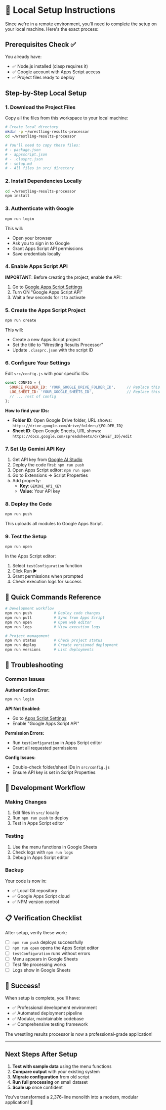 # 🚀 Local Setup Instructions

Since we're in a remote environment, you'll need to complete the setup on your local machine. Here's the exact process:

## Prerequisites Check ✅

You already have:
- ✅ Node.js installed (clasp requires it)
- ✅ Google account with Apps Script access
- ✅ Project files ready to deploy

## Step-by-Step Local Setup

### 1. Download the Project Files

Copy all the files from this workspace to your local machine:

```bash
# Create local directory
mkdir -p ~/wrestling-results-processor
cd ~/wrestling-results-processor

# You'll need to copy these files:
# - package.json
# - appsscript.json  
# - .clasprc.json
# - setup.md
# - All files in src/ directory
```

### 2. Install Dependencies Locally

```bash
cd ~/wrestling-results-processor
npm install
```

### 3. Authenticate with Google

```bash
npm run login
```

This will:
- Open your browser
- Ask you to sign in to Google
- Grant Apps Script API permissions
- Save credentials locally

### 4. Enable Apps Script API

**IMPORTANT**: Before creating the project, enable the API:

1. Go to [Google Apps Script Settings](https://script.google.com/home/usersettings)
2. Turn ON "Google Apps Script API"
3. Wait a few seconds for it to activate

### 5. Create the Apps Script Project

```bash
npm run create
```

This will:
- Create a new Apps Script project
- Set the title to "Wrestling Results Processor"
- Update `.clasprc.json` with the script ID

### 6. Configure Your Settings

Edit `src/config.js` with your specific IDs:

```javascript
const CONFIG = {
  SOURCE_FOLDER_ID: 'YOUR_GOOGLE_DRIVE_FOLDER_ID',     // Replace this
  LOG_SHEET_ID: 'YOUR_GOOGLE_SHEETS_ID',               // Replace this
  // ... rest of config
};
```

**How to find your IDs:**
- **Folder ID**: Open Google Drive folder, URL shows: `https://drive.google.com/drive/folders/{FOLDER_ID}`
- **Sheet ID**: Open Google Sheets, URL shows: `https://docs.google.com/spreadsheets/d/{SHEET_ID}/edit`

### 7. Set Up Gemini API Key

1. Get API key from [Google AI Studio](https://makersuite.google.com/app/apikey)
2. Deploy the code first: `npm run push`
3. Open Apps Script editor: `npm run open`
4. Go to Extensions → Script Properties
5. Add property: 
   - **Key**: `GEMINI_API_KEY`
   - **Value**: Your API key

### 8. Deploy the Code

```bash
npm run push
```

This uploads all modules to Google Apps Script.

### 9. Test the Setup

```bash
npm run open
```

In the Apps Script editor:
1. Select `testConfiguration` function
2. Click Run ▶️
3. Grant permissions when prompted
4. Check execution logs for success

## 🎯 Quick Commands Reference

```bash
# Development workflow
npm run push          # Deploy code changes
npm run pull          # Sync from Apps Script  
npm run open          # Open web editor
npm run logs          # View execution logs

# Project management
npm run status        # Check project status
npm run deploy        # Create versioned deployment
npm run versions      # List deployments
```

## 🔧 Troubleshooting

### Common Issues

**Authentication Error:**
```bash
npm run login
```

**API Not Enabled:**
- Go to [Apps Script Settings](https://script.google.com/home/usersettings)
- Enable "Google Apps Script API"

**Permission Errors:**
- Run `testConfiguration` in Apps Script editor
- Grant all requested permissions

**Config Issues:**
- Double-check folder/sheet IDs in `src/config.js`
- Ensure API key is set in Script Properties

## 🚀 Development Workflow

### Making Changes
1. Edit files in `src/` locally
2. Run `npm run push` to deploy
3. Test in Apps Script editor

### Testing
1. Use the menu functions in Google Sheets
2. Check logs with `npm run logs`
3. Debug in Apps Script editor

### Backup
Your code is now in:
- ✅ Local Git repository
- ✅ Google Apps Script cloud
- ✅ NPM version control

## 📋 Verification Checklist

After setup, verify these work:

- [ ] `npm run push` deploys successfully
- [ ] `npm run open` opens the Apps Script editor  
- [ ] `testConfiguration` runs without errors
- [ ] Menu appears in Google Sheets
- [ ] Test file processing works
- [ ] Logs show in Google Sheets

## 🎉 Success!

When setup is complete, you'll have:
- ✅ Professional development environment
- ✅ Automated deployment pipeline
- ✅ Modular, maintainable codebase
- ✅ Comprehensive testing framework

The wrestling results processor is now a professional-grade application!

---

## Next Steps After Setup

1. **Test with sample data** using the menu functions
2. **Compare output** with your existing system  
3. **Migrate configuration** from old script
4. **Run full processing** on small dataset
5. **Scale up** once confident

You've transformed a 2,376-line monolith into a modern, modular application! 🎊